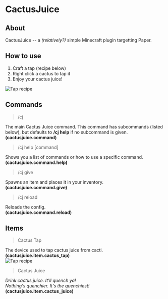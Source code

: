 # CactusJuice

## About

CactusJuice -- a _(relatively?)_ simple Minecraft plugin targetting Paper.

## How to use

1. Craft a tap (recipe below)
2. Right click a cactus to tap it
3. Enjoy your cactus juice!

![Tap recipe](https://i.imgur.com/TVTTiLo.png)

## Commands

>/cj

The main Cactus Juice command. This command has subcommands (listed below),
but defaults to **/cj help** if no subcommand is given. \
**(cactusjuice.command)**

>/cj help [command]

Shows you a list of commands or how to use a specific command. \
**(cactusjuice.command.help)**

>/cj give <item>

Spawns an item and places it in your inventory. \
**(cactusjuice.command.give)**

>/cj reload

Reloads the config. \
**(cactusjuice.command.reload)**

## Items

>Cactus Tap

The device used to tap cactus juice from cacti. \
**(cactusjuice.item.cactus_tap)** \
![Tap recipe](https://i.imgur.com/TVTTiLo.png)

>Cactus Juice

*Drink cactus juice. It'll quench ya!* \
*Nothing's quenchier. It's the quenchiest!* \
**(cactusjuice.item.cactus_juice)**

